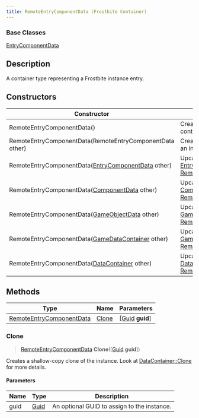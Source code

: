 ```yaml
---
title: RemoteEntryComponentData (Frostbite Container)
---
```

### Base Classes

[EntryComponentData](EntryComponentData)

## Description

A container type representing a Frostbite instance entry.

## Constructors

| Constructor                                                                         | Description                                                                                                                             |
| ----------------------------------------------------------------------------------- | --------------------------------------------------------------------------------------------------------------------------------------- |
| RemoteEntryComponentData()                                                          | Create a new instance of this container type.                                                                                           |
| RemoteEntryComponentData(RemoteEntryComponentData other)                            | Create a reference copy of an instance of the same type.                                                                                |
| RemoteEntryComponentData([EntryComponentData](EntryComponentData) other)            | Upcast an instance of type [EntryComponentData](EntryComponentData) to [RemoteEntryComponentData](RemoteEntryComponentData).            |
| RemoteEntryComponentData([ComponentData](ComponentData) other)                      | Upcast an instance of type [ComponentData](ComponentData) to [RemoteEntryComponentData](RemoteEntryComponentData).                      |
| RemoteEntryComponentData([GameObjectData](GameObjectData) other)                    | Upcast an instance of type [GameObjectData](GameObjectData) to [RemoteEntryComponentData](RemoteEntryComponentData).                    |
| RemoteEntryComponentData([GameDataContainer](GameDataContainer) other)              | Upcast an instance of type [GameDataContainer](GameDataContainer) to [RemoteEntryComponentData](RemoteEntryComponentData).              |
| RemoteEntryComponentData([DataContainer](/vext/ref/cls/shr/datacontainer) other) | Upcast an instance of type [DataContainer](/vext/ref/cls/shr/datacontainer) to [RemoteEntryComponentData](RemoteEntryComponentData). |

## Methods

| Type                                                 | Name            | Parameters                                     |
| ---------------------------------------------------- | --------------- | ---------------------------------------------- |
| [RemoteEntryComponentData](RemoteEntryComponentData) | [Clone](#clone) | \[[Guid](/vext/ref/cls/shr/guid) **guid**\] |

### Clone

> [RemoteEntryComponentData](RemoteEntryComponentData) **Clone**(\[[Guid](/vext/ref/cls/shr/guid) **guid**\])

Creates a shallow-copy clone of the instance. Look at [DataContainer::Clone](/vext/ref/cls/shr/datacontainer#clone) for more details.

#### Parameters

| Name | Type         | Description                                 |
| ---- | ------------ | ------------------------------------------- |
| guid | [Guid](Guid) | An optional GUID to assign to the instance. |
